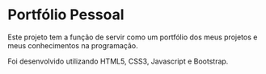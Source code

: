 # Portfólio Pessoal

Este projeto tem a função de servir como um portfólio dos meus projetos e meus conhecimentos na programação.

Foi desenvolvido utilizando HTML5, CSS3, Javascript e Bootstrap.




